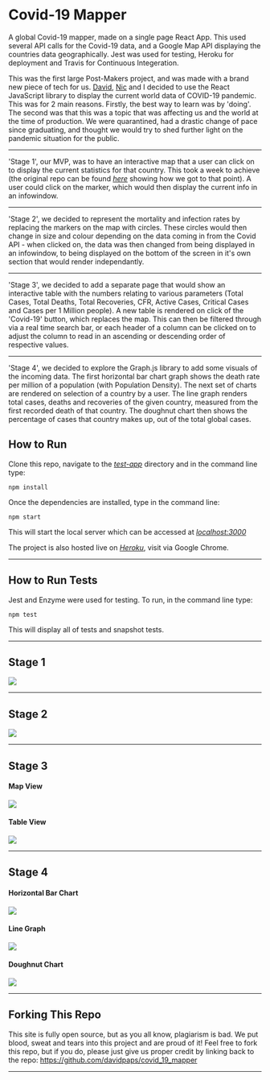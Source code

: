# Covid-19 Mapper

A global Covid-19 mapper, made on a single page React App. This used several API calls for the Covid-19 data, and a Google Map API displaying the countries data geographically. Jest was used for testing, Heroku for deployment and Travis for Continuous Integeration. 

This was the first large Post-Makers project, and was made with a brand new piece of tech for us. [David](https://github.com/davidpaps), [Nic](https://github.com/nicolasraffray) and I decided to use the React JavaScript library to display the current world data of COVID-19 pandemic. This was for 2 main reasons. Firstly, the best way to learn was by 'doing'. The second was that this was a topic that was affecting us and the world at the time of production. We were quarantined, had a drastic change of pace since graduating, and thought we would try to shed further light on the pandemic situation for the public.

---

'Stage 1', our MVP, was to have an interactive map that a user can click on to display the current statistics for that country. This took a week to achieve (the original repo can be found [_here_](https://github.com/nicolasraffray/covid-mapper) showing how we got to that point). A user could click on the marker, which would then display the current info in an infowindow.

---

'Stage 2', we decided to represent the mortality and infection rates by replacing the markers on the map with circles. These circles would then change in size and colour depending on the data coming in from the Covid API - when clicked on, the data was then changed from being displayed in an infowindow, to being displayed on the bottom of the screen in it's own section that would render independantly. 

 ---

'Stage 3', we decided to add a separate page that would show an interactive table with the numbers relating to various parameters (Total Cases, Total Deaths, Total Recoveries, CFR, Active Cases, Critical Cases and Cases per 1 Million people). A new table is rendered on click of the 'Covid-19' button, which replaces the map. This can then be filtered through via a real time search bar, or each header of a column can be clicked on to adjust the column to read in an ascending or descending order of respective values. 

---

'Stage 4', we decided to explore the Graph.js library to add some visuals of the incoming data. The first horizontal bar chart graph shows the death rate per million of a population (with Population Density). The next set of charts are rendered on selection of a country by a user. The line graph renders total cases, deaths and recoveries of the given country, measured from the first recorded death of that country. The doughnut chart then shows the percentage of cases that country makes up, out of the total global cases. 
## How to Run

Clone this repo, navigate to the [_test-app_](test-app) directory and in the command line type:

```
npm install
```

Once the dependencies are installed, type in the command line:

```
npm start
```

This will start the local server which can be accessed at [_localhost:3000_](http://localhost:3000/)

The project is also hosted live on [_Heroku_](https://covid-mapper.herokuapp.com/), visit via Google Chrome.

---

## How to Run Tests

Jest and Enzyme were used for testing. To run, in the command line type:


```
npm test
```

This will display all of tests and snapshot tests.

---

## Stage 1
<img src='./public/images/one_map.png' />

---

## Stage 2
<img src='./public/images/two_map.png' />

---

## Stage 3
#### Map View
<img src='./public/images/three_map.png' />

#### Table View
<img src='./public/images/three_table.png' />

---

## Stage 4
#### Horizontal Bar Chart
<img src='./public/images/four_graph.png' />

#### Line Graph 
<img src='./public/images/four_graph_2.png' />

#### Doughnut Chart 
<img src='./public/images/four_graph_3.png' />


---

## Forking This Repo

This site is fully open source, but as you all know, plagiarism is bad. We put blood, sweat and tears into this project and are proud of it! Feel free to fork this repo, but if you do, please just give us proper credit by linking back to the repo: https://github.com/davidpaps/covid_19_mapper

---
